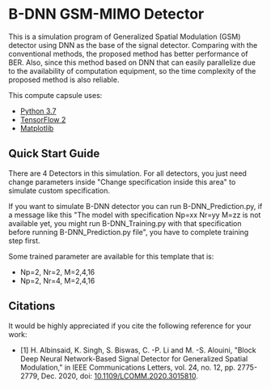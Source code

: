 # B-DNN GSM-MIMO Detector

This is a simulation program of Generalized Spatial Modulation (GSM) detector using DNN as the base of the signal detector.
Comparing with the conventional methods, the proposed method has better performance of BER. Also, since this method based on DNN that can easily parallelize due to the availability of computation equipment, so the time complexity of the proposed method is also reliable.

This compute capsule uses:
- [Python 3.7](https://www.python.org/downloads/release/python-370/)
- [TensorFlow 2](https://www.tensorflow.org/)
- [Matplotlib](https://matplotlib.org/)

## Quick Start Guide
There are 4 Detectors in this simulation. For all detectors, you just need change parameters inside "Change specification inside this area" to simulate custom specification. 

If you want to simulate B-DNN detector you can run B-DNN_Prediction.py, if a message like this "The model with specification Np=xx Nr=yy M=zz is not available yet, you might run B-DNN_Training.py with that specification before running B-DNN_Prediction.py file", you have to complete training step first. 

Some trained parameter are available for this template that is:
- Np=2, Nr=2, M=2,4,16
- Np=2, Nr=4, M=2,4,16


## Citations

It would be highly appreciated if you cite the following reference for your work:
- [1] H. Albinsaid, K. Singh, S. Biswas, C. -P. Li and M. -S. Alouini, "Block Deep Neural Network-Based Signal Detector for Generalized Spatial Modulation," in IEEE Communications Letters, vol. 24, no. 12, pp. 2775-2779, Dec. 2020, doi: [10.1109/LCOMM.2020.3015810](https://ieeexplore.ieee.org/document/9165095).

